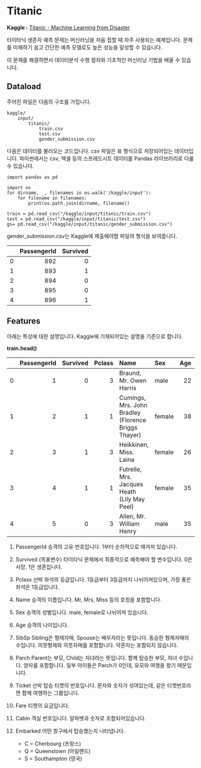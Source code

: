 # Titanic

**Kaggle  :** [Titanic - Machine Learning from Disaster](https://www.kaggle.com/c/titanic)

타이타닉 생존자 예측 문제는 머신러닝을 처음 접할 때 자주 사용되는 예제입니다. 문제를 이해하기 쉽고 간단한 예측 모델로도 높은 성능을 달성할 수 있습니다.

이 문제를 해결하면서 데이터분석 수행 절차와 기초적인 머신러닝 기법을 배울 수 있습니다. 

## Dataload

주어진 파일은 다음의 구조를 가집니다.

```
kaggle/
	input/
		titanic/
			train.csv
			test.csv
			gender_submission.csv
```

다음은 데이터를 불러오는 코드입니다. csv 파일은 표 형식으로 저장되어있는 데이터입니다. 파이썬에서는 csv, 엑셀 등의 스프레드시트 데이터를 Pandas 라이브러리로 다룰 수 있습니다.

```
import pandas as pd

import os
for dirname, _, filenames in os.walk('/kaggle/input'):
    for filename in filenames:
        print(os.path.join(dirname, filename))

train = pd.read_csv("/kaggle/input/titanic/train.csv")
test = pd.read_csv("/kaggle/input/titanic/test.csv")
gs= pd.read_csv("/kaggle/input/titanic/gender_submission.csv")
```

gender_submission.csv는 Kaggle에 제출해야할 파일의 형식을 보여줍니다. 

|    |   PassengerId |   Survived |
|---:|--------------:|-----------:|
|  0 |           892 |          0 |
|  1 |           893 |          1 |
|  2 |           894 |          0 |
|  3 |           895 |          0 |
|  4 |           896 |          1 |
## Features

아래는 특성에 대한 설명입니다. Kaggle에 기재되어있는 설명을 기준으로 합니다.

**train.head()**

|     | PassengerId | Survived | Pclass | Name                                                | Sex    | Age | SibSp | Parch | Ticket           |    Fare | Cabin | Embarked |
| --: | ----------: | -------: | -----: | :-------------------------------------------------- | :----- | --: | ----: | ----: | :--------------- | ------: | :---- | :------- |
|   0 |           1 |        0 |      3 | Braund, Mr. Owen Harris                             | male   |  22 |     1 |     0 | A/5 21171        |    7.25 | nan   | S        |
|   1 |           2 |        1 |      1 | Cumings, Mrs. John Bradley (Florence Briggs Thayer) | female |  38 |     1 |     0 | PC 17599         | 71.2833 | C85   | C        |
|   2 |           3 |        1 |      3 | Heikkinen, Miss. Laina                              | female |  26 |     0 |     0 | STON/O2. 3101282 |   7.925 | nan   | S        |
|   3 |           4 |        1 |      1 | Futrelle, Mrs. Jacques Heath (Lily May Peel)        | female |  35 |     1 |     0 | 113803           |    53.1 | C123  | S        |
|   4 |           5 |        0 |      3 | Allen, Mr. William Henry                            | male   |  35 |     0 |     0 | 373450           |    8.05 | nan   | S        |


1. PassengerId
	승객의 고유 번호입니다. 1부터 순차적으로 매겨져 있습니다.


2. Survived (목표변수)
	타이타닉 문제에서 최종적으로 예측해야 할 변수입니다. 0은 사망, 1은 생존입니다.

3. Pclass
	선박 좌석의 등급입니다. 1등급부터 3등급까지 나뉘어져있으며, 가장 좋은 좌석은 1등급입니다.

4. Name
	승객의 이름입니다. Mr, Mrs, Miss 등의 호칭을 포함합니다.

5. Sex
	승객의 성별입니다. male, female로 나뉘어져 있습니다.

6. Age
	승객의 나이입니다. 

7. SibSp
	Sibling은 형제자매, Spouse는 배우자라는 뜻입니다. 동승한 형제자매의 수입니다. 의붓형제와 의붓자매를 포함합니다. 약혼자는 포함되지 않습니다. 

8. Parch
	Parent는 부모, Child는 자녀라는 뜻입니다. 함께 탑승한 부모, 자녀 수입니다. 양자를 포함합니다. 
	일부 아이들은 Parch가 0인데, 유모와 여행을 왔기 때문입니다.

9. Ticket
	선박 탑승 티켓의 번호입니다. 문자와 숫자가 섞여있는데, 같은 티켓번호라면 함께 여행하는 그룹입니다.

10. Fare
	티켓의 요금입니다.

11. Cabin
	객실 번호입니다. 알파벳과 숫자로 조합되어있습니다.

12. Embarked
	어떤 항구에서 탑승했는지 나타냅니다. 
	- C = Cherbourg (프랑스)
	- Q = Queenstown (아일랜드)
	- S = Southampton (영국)

